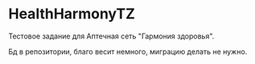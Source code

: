 # HealthHarmonyTZ

Тестовое задание для Аптечная сеть "Гармония здоровья".

Бд в репозитории, благо весит немного, миграцию делать не нужно.
